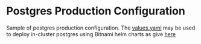 # Postgres Production Configuration

Sample of postgres production configuration.  The [values.yaml](values.yaml) may be used to deploy in-cluster postgres using Bitnami helm charts as give [here](../../../external/postgres/cluster/README.md) 
